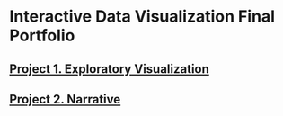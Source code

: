 # Interactive Data Visualization Final Portfolio

## [Project 1. Exploratory Visualization](https://github.com/nchikurova/Interative-Data-Vis-Portfolio/tree/master/project_1)

## [Project 2. Narrative](https://github.com/nchikurova/Interative-Data-Vis-Portfolio/tree/master/project_2)
